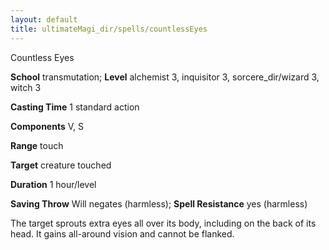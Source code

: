 ```yaml
---
layout: default
title: ultimateMagi_dir/spells/countlessEyes
---
```

Countless Eyes

**School** transmutation; **Level** alchemist 3, inquisitor 3, sorcere_dir/wizard 3, witch 3

**Casting Time** 1 standard action

**Components** V, S

**Range** touch

**Target** creature touched

**Duration** 1 hour/level

**Saving Throw** Will negates (harmless); **Spell Resistance** yes (harmless)

The target sprouts extra eyes all over its body, including on the back of its head. It gains all-around vision and cannot be flanked.

